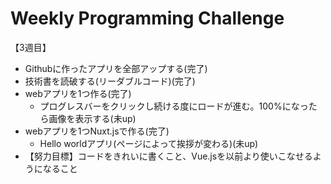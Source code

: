 # Weekly Programming Challenge

【3週目】

- Githubに作ったアプリを全部アップする(完了)
- 技術書を読破する(リーダブルコード)(完了)
- webアプリを1つ作る(完了)
  - プログレスバーをクリックし続ける度にロードが進む。100%になったら画像を表示する(未up)
- webアプリを1つNuxt.jsで作る(完了)
  - Hello worldアプリ(ページによって挨拶が変わる)(未up)
- 【努力目標】コードをきれいに書くこと、Vue.jsを以前より使いこなせるようになること
